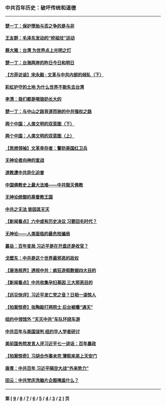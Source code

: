 ### 中共百年历史：破坏传统和道德
---
#### [楚一丁：保护堕胎与否之争的是与非](../../pages/nf1176114/n13815642.md?03130430) 
#### [王友群：毛泽东发动的“挖祖坟”运动](../../pages/nf1176114/n13723639.md?03130430) 
#### [蔡大雅：台湾 为世界点上光明之灯](../../pages/nf1176114/n13531530.md?03130430) 
#### [楚一丁：台海两岸的昨日今日和明日](../../pages/nf1176114/n13531468.md?03130430) 
#### [【方菲访谈】宋永毅 : 文革与中共内部的倾轧（下）](../../pages/nf1176114/n13486836.md?03130430) 
#### [彩虹护守的土地 为什么世界不能失去台湾](../../pages/nf1176114/n13476849.md?03130430) 
#### [李清：我们都是喝狼奶长大的](../../pages/nf1176114/n13471478.md?03130430) 
#### [楚一丁：与中山之路背道而驰的中共强权之路](../../pages/nf1176114/n13437270.md?03130430) 
#### [两个中国：人类文明的双蓝图（下）](../../pages/nf1176114/n13423132.md?03130430) 
#### [两个中国：人类文明的双蓝图（上）](../../pages/nf1176114/n13422687.md?03130430) 
#### [【思想领袖】文革幸存者：警防美国红卫兵](../../pages/nf1176114/n13339289.md?03130430) 
#### [无神论者向神的宣战](../../pages/nf1176114/n13281535.md?03130430) 
#### [道教遭中共异化迫害](../../pages/nf1176114/n13281463.md?03130430) 
#### [中国佛教史上最大法难——中共毁灭佛教](../../pages/nf1176114/n13281397.md?03130430) 
#### [无神论统御的基督教王国](../../pages/nf1176114/n13281280.md?03130430) 
#### [中共之无法 皆因其无天](../../pages/nf1176114/n13281088.md?03130430) 
#### [【新闻看点】六中或有历史决议 习要回毛时代？](../../pages/nf1176114/n13222895.md?03130430) 
#### [无神论——人类面临的最危险骗局](../../pages/nf1176114/n13196137.md?03130430) 
#### [慕岳：百年变局 习近平是在开盘还是收官？](../../pages/nf1176114/n13206516.md?03130430) 
#### [戈壁东：中共是这个世界最邪恶的政权](../../pages/nf1176114/n13085641.md?03130430) 
#### [【唐浩视界】透视中共：疯狂造假数据四大目的](../../pages/nf1176114/n13080590.md?03130430) 
#### [【新闻看点】中共收集孕妇基因 三大邪恶目的](../../pages/nf1176114/n13077182.md?03130430) 
#### [【远见快评】习近平发亡党之音？日相一语惊人](../../pages/nf1176114/n13074809.md?03130430) 
#### [【拍案惊奇】张陶殴打两院士 后台被曝“通天”](../../pages/nf1176114/n13070496.md?03130430) 
#### [纽约中领馆外 “天灭中共”车队环绕车游](../../pages/nf1176114/n13070693.md?03130430) 
#### [中共百年与美国误判 纽约华人学者研讨](../../pages/nf1176114/n13067969.md?03130430) 
#### [美前国务院发言人评习近平七一讲话：百年暴政](../../pages/nf1176114/n13066986.md?03130430) 
#### [【拍案惊奇】习胡合作事未完 薄熙来弟上天安门](../../pages/nf1176114/n13065867.md?03130430) 
#### [唐青：中共百年 习近平隔空大战“外来势力”](../../pages/nf1176114/n13065976.md?03130430) 
#### [田云：中共党庆洗脑片企图掩盖什么？](../../pages/nf1176114/n13064395.md?03130430) 

---
#### 第 [ [9](./9.md?03130430) / [8](./8.md?03130430) / [7](./7.md?03130430) / [6](./6.md?03130430) / [5](./5.md?03130430) / [4](./4.md?03130430) / [3](./3.md?03130430) / [2](./2.md?03130430) ] 页
